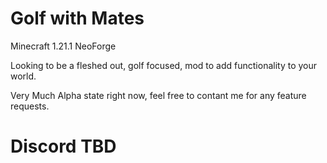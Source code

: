 
Golf with Mates
=======
Minecraft 1.21.1 NeoForge

Looking to be a fleshed out, golf focused, mod to add functionality to your world.

Very Much Alpha state right now, feel free to contant me for any feature requests.

Discord TBD
=======




